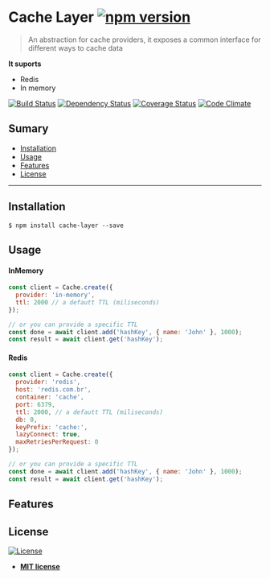 # Cache Layer [![npm version](https://badge.fury.io/js/cache-layer.svg)](//npmjs.com/package/cache-layer)

> An abstraction for cache providers, it exposes a common interface for different ways to cache data

**It suports**

- Redis
- In memory

[![Build Status](http://img.shields.io/travis/badges/badgerbadgerbadger.svg?style=flat-square)](https://travis-ci.org/badges/badgerbadgerbadger) [![Dependency Status](http://img.shields.io/gemnasium/badges/badgerbadgerbadger.svg?style=flat-square)](https://gemnasium.com/badges/badgerbadgerbadger) [![Coverage Status](http://img.shields.io/coveralls/badges/badgerbadgerbadger.svg?style=flat-square)](https://coveralls.io/r/badges/badgerbadgerbadger) [![Code Climate](http://img.shields.io/codeclimate/github/badges/badgerbadgerbadger.svg?style=flat-square)](https://codeclimate.com/github/badges/badgerbadgerbadger)

## Sumary

- [Installation](#installation)
- [Usage](#usage)
- [Features](#features)
- [License](#license)

---

## Installation

```shell
$ npm install cache-layer --save
```

## Usage

#### InMemory

```javascript
const client = Cache.create({
  provider: 'in-memory',
  ttl: 2000 // a defautt TTL (miliseconds)
});

// or you can provide a specific TTL
const done = await client.add('hashKey', { name: 'John' }, 1000);
const result = await client.get('hashKey');
```

#### Redis

```javascript
const client = Cache.create({
  provider: 'redis',
  host: 'redis.com.br',
  container: 'cache',
  port: 6379,
  ttl: 2000, // a defautt TTL (miliseconds)
  db: 0,
  keyPrefix: 'cache:',
  lazyConnect: true,
  maxRetriesPerRequest: 0
});

// or you can provide a specific TTL
const done = await client.add('hashKey', { name: 'John' }, 1000);
const result = await client.get('hashKey');
```

## Features

## License

[![License](http://img.shields.io/:license-mit-blue.svg?style=flat-square)](http://badges.mit-license.org)

- **[MIT license](http://opensource.org/licenses/mit-license.php)**
